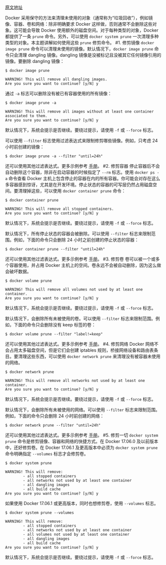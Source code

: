 [原文地址](https://docs.docker.com/config/pruning/)

Docker 采用保守的方法来清理未使用的对象（通常称为“垃圾回收”），例如镜像、容器、卷和网络：除非明确要求 Docker 这样做，否则通常不会删除这些对象。这可能会导致 Docker 使用额外的磁盘空间。对于每种类型的对象，Docker 都提供了一条 `prune` 命令。另外，可以使用 `docker system prune` 一次清理多种类型的对象。本主题讲解如何使用这些 `prune` 修剪命令。
#1. 修剪镜像
`docker image prune` 命令可以清理未使用的镜像。默认情况下，`docker image prune` 命令只会清理 dangling 镜像。dangling 镜像是没被标记且没被其它任何镜像引用的镜像。要删除 dangling 镜像：
```
$ docker image prune

WARNING! This will remove all dangling images.
Are you sure you want to continue? [y/N] y
```
通过 `-a` 标志可以删除没有被已有容器使用的所有镜像：
```
$ docker image prune -a

WARNING! This will remove all images without at least one container associated to them.
Are you sure you want to continue? [y/N] y
```
默认情况下，系统会提示是否继续。要绕过提示，请使用 `-f` 或 `--force` 标志。

可以使用 `--filter` 标志使用过滤表达式来限制修剪哪些镜像。例如，只考虑 24 小时前创建的镜像：
```
$ docker image prune -a --filter "until=24h"
```
还可以使用其他过滤表达式。更多示例参考 [手册](https://docs.docker.com/engine/reference/commandline/image_prune/)。
#2. 修剪容器
停止容器后不会自动删除这个容器，除非在启动容器的时候指定了 `--rm` 标志。使用 `docker ps -a` 命令查看 Docker 主机上包含停止的容器在内的所有容器。你可能会对存在这么多容器感到惊讶，尤其是在开发环境。停止状态的容器的可写层仍然占用磁盘空间。要清理掉这些，可以使用 `docker container prune` 命令：
```
$ docker container prune

WARNING! This will remove all stopped containers.
Are you sure you want to continue? [y/N] y
```
默认情况下，系统会提示是否继续。要绕过提示，请使用 `-f` 或 `--force` 标志。

默认情况下，所有停止状态的容器会被删除。可以使用 `--filter` 标志来限制范围。例如，下面的命令只会删除 24 小时之前创建的停止状态的容器：
```
$ docker container prune --filter "until=24h"
```
还可以使用其他过滤表达式。更多示例参考 [手册](https://docs.docker.com/engine/reference/commandline/container_prune/)。
#3. 修剪卷
卷可以被一个或多个容器使用，并占用 Docker 主机上的空间。卷永远不会被自动删除，因为这么做会破坏数据。
```
$ docker volume prune

WARNING! This will remove all volumes not used by at least one container.
Are you sure you want to continue? [y/N] y
```
默认情况下，系统会提示是否继续。要绕过提示，请使用 `-f` 或 `--force` 标志。

默认情况下，会删除所有未被使用的卷。可以使用 `--filter` 标志来限制范围。例如，下面的命令只会删除没有 keep 标签的卷：
```
$ docker volume prune --filter "label!=keep"
```
还可以使用其他过滤表达式。更多示例参考 [手册](https://docs.docker.com/engine/reference/commandline/volume_prune/)。
#4. 修剪网络
Docker 网络不会占用太多磁盘空间，但是它们会创建 iptables 规则，桥接网络设备和路由表条目。要清理这些东西，可以使用 `docker network prune` 来清理没有被容器未使用的网络。
```
$ docker network prune

WARNING! This will remove all networks not used by at least one container.
Are you sure you want to continue? [y/N] y
```
默认情况下，系统会提示是否继续。要绕过提示，请使用 `-f` 或 `--force` 标志。

默认情况下，会删除所有未被使用的网络。可以使用 `--filter` 标志来限制范围。例如，下面的命令只会删除 24 小时前创建的网络：
```
$ docker network prune --filter "until=24h"
```
还可以使用其他过滤表达式。更多示例参考 [手册](https://docs.docker.com/engine/reference/commandline/network_prune/)。
#5. 修剪一切
`docker system prune` 命令是修剪镜像、容器和网络的快捷方式。在 Docker 17.06.0 及以前版本中，还好修剪卷。在 Docker 17.06.1 及更高版本中必须为 `docker system prune` 命令明确指定 `--volumes` 标志才会修剪卷。
```
$ docker system prune

WARNING! This will remove:
        - all stopped containers
        - all networks not used by at least one container
        - all dangling images
        - all build cache
Are you sure you want to continue? [y/N] y
```
如果使用 Docker 17.06.1 或更高版本，同时也想修剪卷，使用 `--volumes` 标志。
```
$ docker system prune --volumes

WARNING! This will remove:
        - all stopped containers
        - all networks not used by at least one container
        - all volumes not used by at least one container
        - all dangling images
        - all build cache
Are you sure you want to continue? [y/N] y
```
默认情况下，系统会提示是否继续。要绕过提示，请使用 `-f` 或 `--force` 标志。